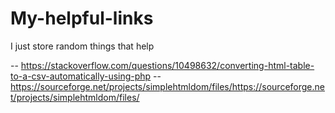 # My-helpful-links
I just store random things that help


-- https://stackoverflow.com/questions/10498632/converting-html-table-to-a-csv-automatically-using-php
-- https://sourceforge.net/projects/simplehtmldom/files/https://sourceforge.net/projects/simplehtmldom/files/
